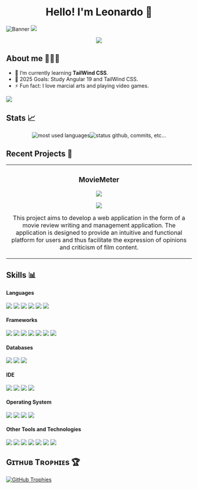 <h1 align="center">Hello! I'm Leonardo 👋</h1>

![Banner](https://github.com/user-attachments/assets/f3327d14-03db-4188-9fea-16623878f159)
<img src="https://user-images.githubusercontent.com/73097560/115834477-dbab4500-a447-11eb-908a-139a6edaec5c.gif">
<p align="center">
  <a align="center" href="https://github.com/DenverCoder1/readme-typing-svg"><img align="center" src="https://readme-typing-svg.herokuapp.com?&font=IBM+Plex+Sans&color=e3e3e3&size=25&lines=Welcome+to+my+GitHub+Profile!;I'm+a+Web+Engineer;I'm+a+Full+Stack+developer;I'm+a+competitive+programmer;I'm+a+Computer+Engineer" /></a>
</p>

## About me 🙋🏽‍♂️
- 🌱 I’m currently learning **TailWind CSS**.
- 🥅 2025 Goals: Study Angular 19 and TailWind CSS.
- ⚡ Fun fact: I love marcial arts and playing video games.

<img src="https://img.shields.io/badge/LinkedIn-0077B5?style=for-the-badge&logo=linkedin&logoColor=white">

## Stats 📈
<div align="center" style="display: flex; justify-content: center; align-items: flex-start;">
  <img alt="most used languages" heigth="500px" src="https://github-readme-stats.vercel.app/api/top-langs/?username=leonardo32712&count_private=true&theme=algolia&bg_color=0,000000,130F40&layout=compact&border_radius=8&langs_count=20&hide=hack,swift,kotlin,objective-c" />
  <img alt="status github, commits, etc..." heigth="500px" src="https://github-readme-stats.vercel.app/api?username=leonardo32712&count_private=true&show_icons=true&custom_title=Github&theme=algolia&bg_color=0,000000,130F40&layout=compact&border_radius=8" /> 
</div>

## Recent Projects 🚀
<table>
<tr>
<td width="50%">
<h3 align="center">MovieMeter</h3>
<div align="center">
<img src="https://github.com/user-attachments/assets/e89b33c4-61a3-4201-8e2e-fd425dff2ea5">
<p>
<a href="https://github.com/Leonardo32712/TFM_Frontend" target="_blank">
<img src="https://img.shields.io/badge/Repository-181717?style=for-the-badge&logo=github&logoColor=white">
</a>
</p>
<p>This project aims to develop a web application in the form of a movie review writing and management application. The application is designed to provide an intuitive and functional platform for users and thus facilitate the expression of opinions and criticism of film content.</p>
</div>
                                                                                      
</td>
                                                    
</table>                                                                                 
</div> 

## Skills 📊
<h4> Languages </h4>
<span> 
  <img src="https://img.shields.io/badge/HTML5-E34F26?style=for-the-badge&logo=html5&logoColor=white">
  <img src="https://img.shields.io/badge/CSS3-1572B6?style=for-the-badge&logo=css3&logoColor=white">
  <img src="https://img.shields.io/badge/Typescript-3178C6?style=for-the-badge&logo=typescript&logoColor=white">
  <img src="https://img.shields.io/badge/Java-ED8B00?style=for-the-badge&logo=java&logoColor=white">
  <img src="https://img.shields.io/badge/C%2B%2B-00599C?style=for-the-badge&logo=c%2B%2B&logoColor=white">
  <img src="https://img.shields.io/badge/Ruby-CC342D?style=for-the-badge&logo=ruby&logoColor=white">
</span>

<h4> Frameworks </h4>
<span>
  <img src="https://img.shields.io/badge/Express.js-000000?style=for-the-badge&logo=express&logoColor=white">
  <img src="https://img.shields.io/badge/npm-CB3837?style=for-the-badge&logo=npm&logoColor=white">
  <img src="https://img.shields.io/badge/.Net-512BD4?style=for-the-badge&logo=dotnet&logoColor=white">
  <img src="https://img.shields.io/badge/Node.js-339933?style=for-the-badge&logo=nodedotjs&logoColor=white">
  <img src="https://img.shields.io/badge/React-20232A?style=for-the-badge&logo=react&logoColor=61DAFB">
  <img src="https://img.shields.io/badge/Angular-FF2D20?style=for-the-badge&logo=angular&logoColor=white">
  <img src="https://img.shields.io/badge/Bootstrap-563D7C?style=for-the-badge&logo=bootstrap&logoColor=white">
</span>

<h4> Databases </h4>
<span>
  <img src="https://img.shields.io/badge/MySQL-00000F?style=for-the-badge&logo=mysql&logoColor=white">
  <img src="https://img.shields.io/badge/PostgreSQL-4169E1?style=for-the-badge&logo=postgresql&logoColor=white">
  <img src="https://img.shields.io/badge/MongoDB-4EA94B?style=for-the-badge&logo=mongodb&logoColor=white">
</span>

<h4> IDE </h4>
<span>
<img src="https://img.shields.io/badge/Visual_Studio_Code-0078D4?style=for-the-badge">
<img src="https://img.shields.io/badge/Visual_Studio-512BD4?style=for-the-badge">
<img src="https://img.shields.io/badge/IntelliJ_Idea-000000?style=for-the-badge&logo=intellijidea&logoColor=white">
<img src="https://img.shields.io/badge/Android_Studio-3DDC84?style=for-the-badge&logo=android-studio&logoColor=black">

<h4> Operating System </h4>
<span>
  <img src="https://img.shields.io/badge/Linux-FCC624?style=for-the-badge&logo=linux&logoColor=black">
  <img src="https://img.shields.io/badge/Ubuntu-E95420?style=for-the-badge&logo=ubuntu&logoColor=white">
  <img src="https://img.shields.io/badge/Windows-0078D6?style=for-the-badge&logo=windows&logoColor=white">
  <img src="https://img.shields.io/badge/Android-3DDC84?style=for-the-badge&logo=android&logoColor=black">
</span>

<h4> Other Tools and Technologies </h4>
<span>
  <img src="https://img.shields.io/badge/Git-F05032?style=for-the-badge&logo=git&logoColor=white">
  <img src="https://img.shields.io/badge/Postman-FF6C37?style=for-the-badge&logo=Postman&logoColor=white">
  <img src="https://img.shields.io/badge/Xampp-F37623?style=for-the-badge&logo=xampp&logoColor=white">
  <img src="https://img.shields.io/badge/Shell_Script-121011?style=for-the-badge&logo=gnu-bash&logoColor=white">
  <img src="https://img.shields.io/badge/Markdown-000000?style=for-the-badge&logo=markdown&logoColor=white">
  <img src="https://img.shields.io/badge/json-5E5C5C?style=for-the-badge&logo=json&logoColor=white">
  <img src="https://img.shields.io/badge/jQuery-0769AD?style=for-the-badge&logo=jquery&logoColor=white">
</span>

## Gɪᴛʜᴜʙ Tʀᴏᴘʜɪᴇs 🏆 
<a href="https://github.com/Kiran1689/github-profile-trophy">
  <img src="https://github-profile-trophy.vercel.app/?username=Leonardo32712&row=2&column=6&margin-w=20&margin-h=20" alt="GitHub Trophies">
</a>
<br />
